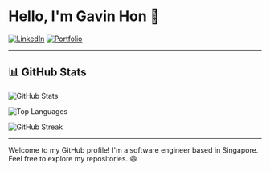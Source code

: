 # Hello, I'm Gavin Hon 👋

[![LinkedIn](https://img.shields.io/badge/-LinkedIn-blue?style=flat-square&logo=Linkedin&logoColor=white)](https://www.linkedin.com/in/gavinhon)
[![Portfolio](https://img.shields.io/badge/-Portfolio%20Website-1f425f.svg?style=flat-square)](https://gavinhon.netlify.app/)

---

## 📊 GitHub Stats

![GitHub Stats](https://github-readme-stats.vercel.app/api?username=gavinhon&show_icons=true&theme=radical&hide_border=true)

![Top Languages](https://github-readme-stats.vercel.app/api/top-langs/?username=gavinhon&layout=compact&theme=radical&hide_border=true)

![GitHub Streak](https://streak-stats.demolab.com?user=gavinhon&theme=radical)

---

Welcome to my GitHub profile! I'm a software engineer based in Singapore. Feel free to explore my repositories. 😄
